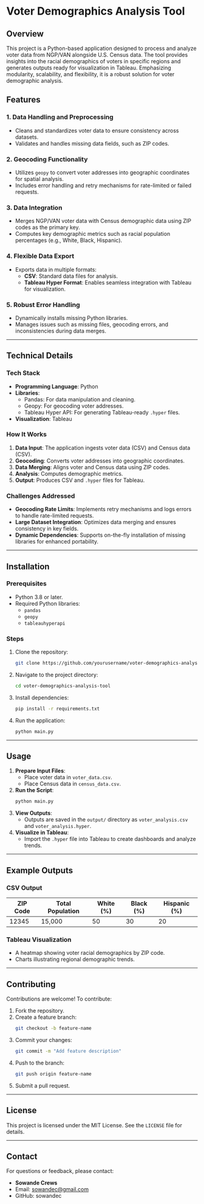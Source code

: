 # Voter Demographics Analysis Tool

## Overview
This project is a Python-based application designed to process and analyze voter data from NGP/VAN alongside U.S. Census data. The tool provides insights into the racial demographics of voters in specific regions and generates outputs ready for visualization in Tableau. Emphasizing modularity, scalability, and flexibility, it is a robust solution for voter demographic analysis.

## Features

### 1. Data Handling and Preprocessing

- Cleans and standardizes voter data to ensure consistency across datasets.
- Validates and handles missing data fields, such as ZIP codes.

### 2. Geocoding Functionality

- Utilizes `geopy` to convert voter addresses into geographic coordinates for spatial analysis.
- Includes error handling and retry mechanisms for rate-limited or failed requests.

### 3. Data Integration

- Merges NGP/VAN voter data with Census demographic data using ZIP codes as the primary key.
- Computes key demographic metrics such as racial population percentages (e.g., White, Black, Hispanic).

### 4. Flexible Data Export

- Exports data in multiple formats:
  - **CSV**: Standard data files for analysis.
  - **Tableau Hyper Format**: Enables seamless integration with Tableau for visualization.

### 5. Robust Error Handling

- Dynamically installs missing Python libraries.
- Manages issues such as missing files, geocoding errors, and inconsistencies during data merges.

---

## Technical Details

### Tech Stack

- **Programming Language**: Python
- **Libraries**:
  - Pandas: For data manipulation and cleaning.
  - Geopy: For geocoding voter addresses.
  - Tableau Hyper API: For generating Tableau-ready `.hyper` files.
- **Visualization**: Tableau

### How It Works

1. **Data Input**: The application ingests voter data (CSV) and Census data (CSV).
2. **Geocoding**: Converts voter addresses into geographic coordinates.
3. **Data Merging**: Aligns voter and Census data using ZIP codes.
4. **Analysis**: Computes demographic metrics.
5. **Output**: Produces CSV and `.hyper` files for Tableau.

### Challenges Addressed

- **Geocoding Rate Limits**: Implements retry mechanisms and logs errors to handle rate-limited requests.
- **Large Dataset Integration**: Optimizes data merging and ensures consistency in key fields.
- **Dynamic Dependencies**: Supports on-the-fly installation of missing libraries for enhanced portability.

---

## Installation

### Prerequisites

- Python 3.8 or later.
- Required Python libraries:
  - `pandas`
  - `geopy`
  - `tableauhyperapi`

### Steps

1. Clone the repository:
   ```bash
   git clone https://github.com/yourusername/voter-demographics-analysis-tool.git
   ```
2. Navigate to the project directory:
   ```bash
   cd voter-demographics-analysis-tool
   ```
3. Install dependencies:
   ```bash
   pip install -r requirements.txt
   ```
4. Run the application:
   ```bash
   python main.py
   ```

---

## Usage

1. **Prepare Input Files**:
   - Place voter data in `voter_data.csv`.
   - Place Census data in `census_data.csv`.
2. **Run the Script**:
   ```bash
   python main.py
   ```
3. **View Outputs**:
   - Outputs are saved in the `output/` directory as `voter_analysis.csv` and `voter_analysis.hyper`.
4. **Visualize in Tableau**:
   - Import the `.hyper` file into Tableau to create dashboards and analyze trends.

---

## Example Outputs

### CSV Output

| ZIP Code | Total Population | White (%) | Black (%) | Hispanic (%) |
| -------- | ---------------- | --------- | --------- | ------------ |
| 12345    | 15,000           | 50        | 30        | 20           |

### Tableau Visualization

- A heatmap showing voter racial demographics by ZIP code.
- Charts illustrating regional demographic trends.

---

## Contributing

Contributions are welcome! To contribute:

1. Fork the repository.
2. Create a feature branch:
   ```bash
   git checkout -b feature-name
   ```
3. Commit your changes:
   ```bash
   git commit -m "Add feature description"
   ```
4. Push to the branch:
   ```bash
   git push origin feature-name
   ```
5. Submit a pull request.

---

## License

This project is licensed under the MIT License. See the `LICENSE` file for details.

---

## Contact

For questions or feedback, please contact:

- **Sowande Crews**
- Email: [sowandec@gmail.com](mailto\:sowandec@gmail.com)
- GitHub: sowandec



